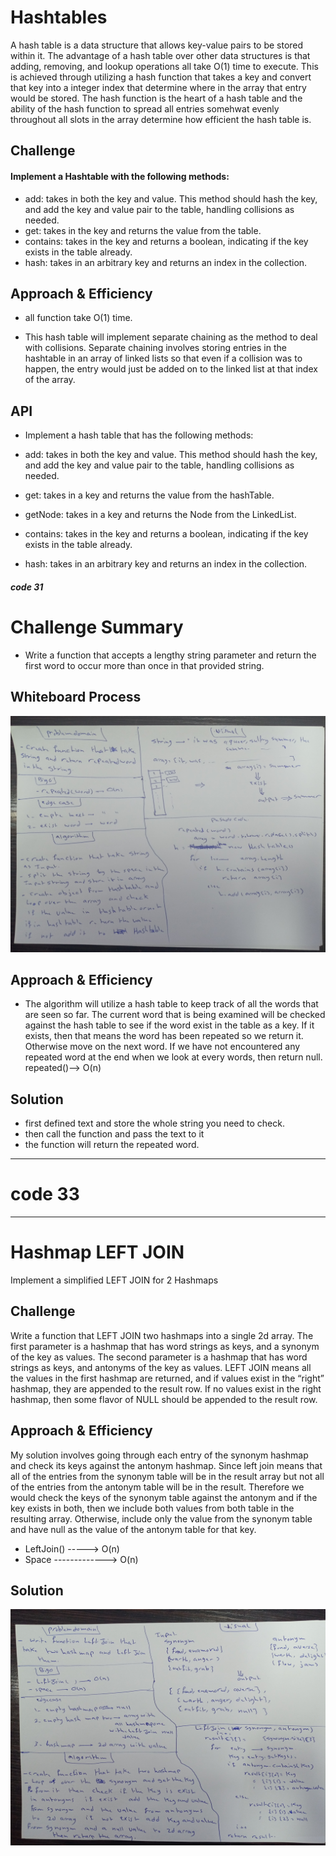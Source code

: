# Hashtables
<!-- Short summary or background information -->
A hash table is a data structure that allows key-value pairs to be stored within it. The advantage of a hash table over other data structures is that adding, removing, and lookup operations all take O(1) time to execute. This is achieved through utilizing a hash function that takes a key and convert that key into a integer index that determine where in the array that entry would be stored. The hash function is the heart of a hash table and the ability of the hash function to spread all entries somehwat evenly throughout all slots in the array determine how efficient the hash table is.

## Challenge
<!-- Description of the challenge -->
#### Implement a Hashtable with the following methods:

- add: takes in both the key and value. This method should hash the key, and add the key and value pair to the table, handling collisions as needed.
- get: takes in the key and returns the value from the table.
- contains: takes in the key and returns a boolean, indicating if the key exists in the table already.
- hash: takes in an arbitrary key and returns an index in the collection.

## Approach & Efficiency
<!-- What approach did you take? Why? What is the Big O space/time for this approach? -->
- all function take O(1) time.

- This hash table will implement separate chaining as the method to deal with collisions. Separate chaining involves storing entries in the hashtable in an array of linked lists so that even if a collision was to happen, the entry would just be added on to the linked list at that index of the array.

## API
<!-- Description of each method publicly available in each of your hashtable -->
- Implement a hash table that has the following methods:

- add: takes in both the key and value. This method should hash the key, and add the key and value pair to the table, handling collisions as needed.
- get: takes in a key and returns the value from the hashTable.
- getNode: takes in a key and returns the Node from the LinkedList.

- contains: takes in the key and returns a boolean, indicating if the key exists in the table already.
- hash: takes in an arbitrary key and returns an index in the collection.







##### code 31 
# Challenge Summary
<!-- Description of the challenge -->
- Write a function that accepts a lengthy string parameter and  return the first word to occur more than once in that provided string.

## Whiteboard Process
<!-- Embedded whiteboard image -->
![images](assets/repeated.jpg)
## Approach & Efficiency
<!-- What approach did you take? Why? What is the Big O space/time for this approach? -->
- The algorithm will utilize a hash table to keep track of all the words that are seen so far. The current word that is being examined will be checked against the hash table to see if the word exist in the table as a key. If it exists, then that means the word has been repeated so we return it. Otherwise move on the next word. If we have not encountered any repeated word at the end when we look at every words, then return null.
repeated()--> O(n)

## Solution
<!-- Show how to run your code, and examples of it in action -->
- first defined text and store the whole string you need to check.
- then call the function and pass the text to it
- the function will return the repeated word.


************************************************************************************
# code 33
************************************************************************************
# Hashmap LEFT JOIN
<!-- Short summary or background information -->
Implement a simplified LEFT JOIN for 2 Hashmaps

## Challenge
<!-- Description of the challenge -->
Write a function that LEFT JOIN two hashmaps into a single 2d array. The first parameter is a hashmap that has word strings as keys, and a synonym of the key as values. The second parameter is a hashmap that has word strings as keys, and antonyms of the key as values. LEFT JOIN means all the values in the first hashmap are returned, and if values exist in the “right” hashmap, they are appended to the result row. If no values exist in the right hashmap, then some flavor of NULL should be appended to the result row.


## Approach & Efficiency
<!-- What approach did you take? Why? What is the Big O space/time for this approach? -->
My solution involves going through each entry of the synonym hashmap and check its keys against the antonym hashmap. Since left join means that all of the entries from the synonym table will be in the result array but not all of the entries from the antonym table will be in the result. Therefore we would check the keys of the synonym table against the antonym and if the key exists in both, then we include both values from both table in the resulting array. Otherwise, include only the value from the synonym table and have null as the value of the antonym table for that key. 
- LeftJoin() -----> O(n)
- Space  -------------> O(n)
## Solution
<!-- Embedded whiteboard image -->
![images](assets/leftjoin.jpg)

